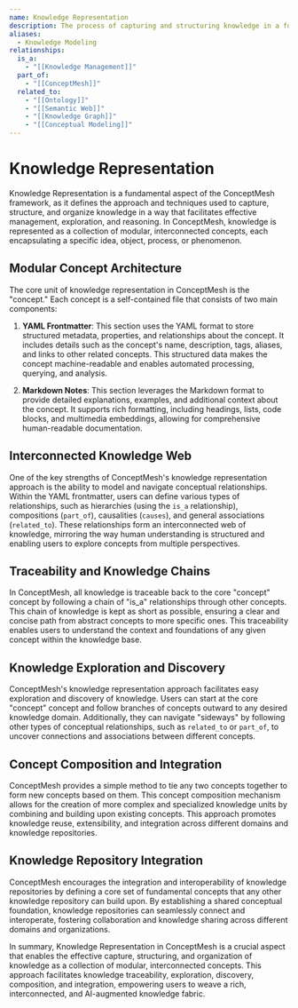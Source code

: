 ```yaml
---
name: Knowledge Representation
description: The process of capturing and structuring knowledge in a form that can be effectively stored, processed, and reasoned about by both humans and machines.
aliases:
  - Knowledge Modeling
relationships:
  is_a:
    - "[[Knowledge Management]]"
  part_of:
    - "[[ConceptMesh]]"
  related_to:
    - "[[Ontology]]"
    - "[[Semantic Web]]"
    - "[[Knowledge Graph]]"
    - "[[Conceptual Modeling]]"
---
```

# Knowledge Representation
Knowledge Representation is a fundamental aspect of the ConceptMesh framework, as it defines the approach and techniques used to capture, structure, and organize knowledge in a way that facilitates effective management, exploration, and reasoning. In ConceptMesh, knowledge is represented as a collection of modular, interconnected concepts, each encapsulating a specific idea, object, process, or phenomenon.

## Modular Concept Architecture
The core unit of knowledge representation in ConceptMesh is the "concept." Each concept is a self-contained file that consists of two main components:

1. **YAML Frontmatter**: This section uses the YAML format to store structured metadata, properties, and relationships about the concept. It includes details such as the concept's name, description, tags, aliases, and links to other related concepts. This structured data makes the concept machine-readable and enables automated processing, querying, and analysis.

2. **Markdown Notes**: This section leverages the Markdown format to provide detailed explanations, examples, and additional context about the concept. It supports rich formatting, including headings, lists, code blocks, and multimedia embeddings, allowing for comprehensive human-readable documentation.

## Interconnected Knowledge Web
One of the key strengths of ConceptMesh's knowledge representation approach is the ability to model and navigate conceptual relationships. Within the YAML frontmatter, users can define various types of relationships, such as hierarchies (using the `is_a` relationship), compositions (`part_of`), causalities (`causes`), and general associations (`related_to`). These relationships form an interconnected web of knowledge, mirroring the way human understanding is structured and enabling users to explore concepts from multiple perspectives.

## Traceability and Knowledge Chains
In ConceptMesh, all knowledge is traceable back to the core "concept" concept by following a chain of "is_a" relationships through other concepts. This chain of knowledge is kept as short as possible, ensuring a clear and concise path from abstract concepts to more specific ones. This traceability enables users to understand the context and foundations of any given concept within the knowledge base.

## Knowledge Exploration and Discovery
ConceptMesh's knowledge representation approach facilitates easy exploration and discovery of knowledge. Users can start at the core "concept" concept and follow branches of concepts outward to any desired knowledge domain. Additionally, they can navigate "sideways" by following other types of conceptual relationships, such as `related_to` or `part_of`, to uncover connections and associations between different concepts.

## Concept Composition and Integration
ConceptMesh provides a simple method to tie any two concepts together to form new concepts based on them. This concept composition mechanism allows for the creation of more complex and specialized knowledge units by combining and building upon existing concepts. This approach promotes knowledge reuse, extensibility, and integration across different domains and knowledge repositories.

## Knowledge Repository Integration
ConceptMesh encourages the integration and interoperability of knowledge repositories by defining a core set of fundamental concepts that any other knowledge repository can build upon. By establishing a shared conceptual foundation, knowledge repositories can seamlessly connect and interoperate, fostering collaboration and knowledge sharing across different domains and organizations.

In summary, Knowledge Representation in ConceptMesh is a crucial aspect that enables the effective capture, structuring, and organization of knowledge as a collection of modular, interconnected concepts. This approach facilitates knowledge traceability, exploration, discovery, composition, and integration, empowering users to weave a rich, interconnected, and AI-augmented knowledge fabric.
